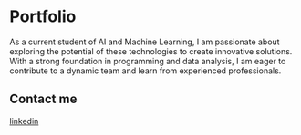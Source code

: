 # Portfolio

As a current student of AI and Machine Learning, I am passionate about exploring the potential of these technologies to create innovative solutions. With a strong foundation in programming and data analysis, I am eager to contribute to a dynamic team and learn from experienced professionals.


## Contact me
[linkedin](https://www.linkedin.com/in/elias-el-haddad-041738176/)
